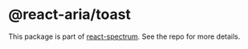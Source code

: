 # @react-aria/toast

This package is part of [react-spectrum](https://github.com/watheia/rsp-kit). See the repo for more details.
